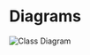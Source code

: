 # Diagrams

![Class Diagram](http://www.plantuml.com/plantuml/proxy?src=https://raw.githubusercontent.com/ocean-perception/mobile_robotics_python/main/docs/UML/instance.puml?token=GHSAT0AAAAAABTZOJMD5ZSL7SVZNSIYTGFOYXWM7IQ)